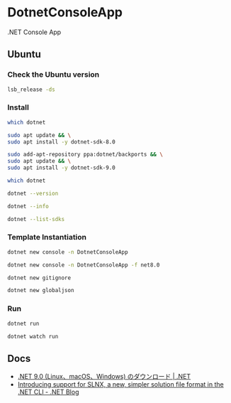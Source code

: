 # DotnetConsoleApp
.NET Console App

## Ubuntu

### Check the Ubuntu version

```bash
lsb_release -ds
```

### Install

```bash
which dotnet
```

```bash
sudo apt update && \
sudo apt install -y dotnet-sdk-8.0
```

```bash
sudo add-apt-repository ppa:dotnet/backports && \
sudo apt update && \
sudo apt install -y dotnet-sdk-9.0
```

```bash
which dotnet
```

```bash
dotnet --version
```

```bash
dotnet --info
```

```bash
dotnet --list-sdks
```

### Template Instantiation

```bash
dotnet new console -n DotnetConsoleApp
```

```bash
dotnet new console -n DotnetConsoleApp -f net8.0
```

```bash
dotnet new gitignore
```

```bash
dotnet new globaljson
```

### Run

```bash
dotnet run
```

```bash
dotnet watch run
```

## Docs

- [.NET 9.0 (Linux、macOS、Windows) のダウンロード | .NET](https://dotnet.microsoft.com/ja-jp/download/dotnet/9.0)
- [Introducing support for SLNX, a new, simpler solution file format in the .NET CLI - .NET Blog](https://devblogs.microsoft.com/dotnet/introducing-slnx-support-dotnet-cli/?hide_banner=true)
